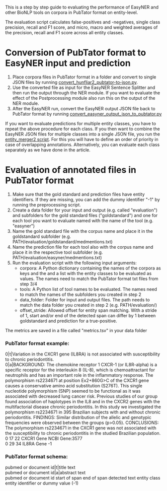 This is a step by step guide to evaluating the performance of EasyNER and other BioNLP tools on corpora in PubTator format on entity-level. 

The evaluation script calculates false-positives and -negatives, single class precision, recall and F1 score, and micro, macro and weighted averages of the precision, recall and F1 score across all entity classes.

# Conversion of PubTator format to EasyNER input and prediction
1. Place corpora files in PubTator format in a folder and convert to single JSON files by running [convert_hunfliar2_pubtator-to-json.py](https://github.com/Aitslab/EasyNER/blob/main/supplementary/experiment_scripts/convert_hunflair2_pubtator_to_json.py). 
2. Use the converted file as input for the EasyNER Sentence Splitter and then run the output through the NER module. If you want to evaluate the effect of the Postprocessing module also run this on the output of the NER module.
3. After the EasyNER run, convert the EasyNER output JSON file back to PubTator format by running [convert_easyner_output_json_to_pubtator.py](https://github.com/Aitslab/EasyNER/blob/main/supplementary/experiment_scripts/convert_easyner_output_json_to_pubtator.py)

If you want to evaluate predictions for multiple entity classes, you have to repeat the above procedure for each class.
If you then want to combine the EasyNER JSON files for multiple classes into a single JSON file, you run the [entity_merger2 script](https://github.com/Aitslab/EasyNER/blob/main/experiments/experiment_scripts/entity_merger2.py). For this you will have to define an order of priority in case of overlapping annotations. Alternatively, you can evaluate each class separately as we have done in the article.

# Evaluation of annotated files in PubTator format

1. Make sure that the gold standard and prediction files have entity identifiers. If they are missing, you can add the dummy identifier "-1" by running the preprocessing script.
2. Create a data folder for your input and output (e.g. called "evaluation") and subfolders for the gold standard files ("goldstandard") and one for each tool you want to evaluate named with the name of the tool (e.g. "easyner")
3. Name the gold standard file with the corpus name and place it in the goldstandard subfolder (e.g. PATH/evaluation/goldstandard/medmentions.txt)
4. Name the prediction file for each tool also with the corpus name and place it in the respective tool subfolder (e.g. PATH/evaluation/easyner/medmentions.txt)
5. Run the evaluation script with the following input arguments:
    - corpora: A Python dictionary containing the names of the corpora as keys and the and a list with the entity classes to be evaluated as values. The names need to match the PubTator format txt files from step 3/4
    - tools: A Python list of tool names to be evaluated. The names need to match the names of the subfolders you created in step 2
    - data_folder: Folder for input and output files. The path needs to match the data folder you created in step 2 (e.g. PATH/evaluation/)
    - offset_stride: Allowed offset for entity span matching. With a stride of 1, start and/or end of the detected span can differ by 1 between goldstandard and prediction for a true-positive.

The metrics are saved in a file called "metrics.tsv" in your data folder

### PubTator format example:
0|t|Variation in the CXCR1 gene (IL8RA) is not associated with susceptibility to chronic periodontitis.<br>
0|a|BACKGROUND: The chemokine receptor 1 CXCR-1 (or IL8R-alpha) is a specific receptor for the interleukin 8 (IL-8), which is chemoattractant for neutrophils and has an important role in the inflammatory response. The polymorphism rs2234671 at position Ex2+860G>C of the CXCR1 gene causes a conservative amino acid substitution (S276T). This single nucleotide polymorphism (SNP) seemed to be functional as it was associated with decreased lung cancer risk. Previous studies of our group found association of haplotypes in the IL8 and in the CXCR2 genes with the multifactorial disease chronic periodontitis. In this study we investigated the polymorphism rs2234671 in 395 Brazilian subjects with and without chronic periodontitis. FINDINGS: Similar distribution of the allelic and genotypic frequencies were observed between the groups (p>0.05). CONCLUSIONS: The polymorphism rs2234671 in the CXCR1 gene was not associated with the susceptibility to chronic periodontitis in the studied Brazilian population.<br>
0	17	22	CXCR1	Gene	NCBI Gene:3577<br>
0	29	34	IL8RA	Gene	-1	

### PubTator format schema:
pubmed or document id|t|title text<br>
pubmed or document id|a|abstract text<br>
pubmed or document id    start of span     end of span     detected text    entity class    entity identifier or dummy value (-1)

